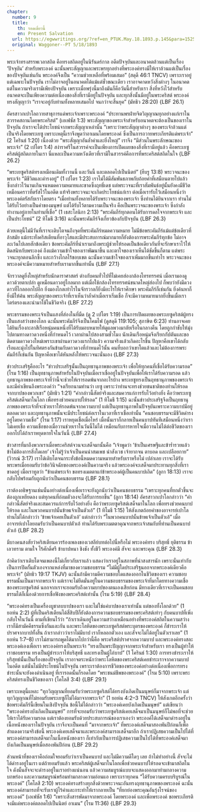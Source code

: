```yaml
---
chapter:
  number: 9
  title:
    th: รอดเดี๋ยวนี้
    en: Present Salvation
  url: https://egwwritings.org/?ref=en_PTUK.May.18.1893.p.145&para=1525.1689
  original: Waggoner--PT 5/18/1893
---
```


พระเจ้าทรงสรรพเวลาสถิต คือทรงสถิตอยู่ในนิรันดร์กาล อดีตปัจจุบันและอนาคตล้วนแต่เป็นเรื่อง ‘ปัจจุบัน’ สำหรับพระองค์ ฉะนั้นพระสัญญาและพระพรทุกอย่างที่พระองค์ทรงมีให้เราล้วนแต่เป็นเรื่องของปัจจุบันเช่นกัน พระองค์จึงเป็น “ความช่วยเหลือที่พร้อมเสมอ” (สดุดี 46:1 TNCV) เพราะเราอยู่แต่เฉพาะในปัจจุบัน เราไม่อาจอยู่ในอนาคตได้แม้แต่ชั่วขณะเดียว เราอาจคาดหวังสิ่งต่างๆ ในอนาคต แต่ในความจริงเรามีเพียงปัจจุบัน เพราะเมื่อพรุ่งนี้มาถึงมันก็คือวันนี้สำหรับเรา สิ่งที่หวังไว้สำหรับอนาคตจะเป็นเพียงความต่อเนื่องของสิ่งที่เรามีอยู่ในปัจจุบัน และทุกสิ่งนั้นมีอยู่ในพระคริสต์ พระองค์ทรงสัญญาว่า “เราจะอยู่กับท่านทั้งหลายเสมอไป จนกว่าจะสิ้นยุค” (มัทธิว 28:20) {LBF 26.1}

อัครสาวกเปาโลถวายสาธุการแด่พระเจ้าเพราะพระองค์ “ประทานพรฝ่ายจิตวิญญาณทุกอย่างแก่เราในสวรรคสถานโดยพระคริสต์” (เอเฟซัส 1:3) พระสัญญาของพระเจ้าสำหรับอนาคตจะต้องเป็นของเราในปัจจุบัน ถ้าเราจะได้ประโยชน์จากพระสัญญาเหล่านั้น “เพราะว่าพระสัญญาต่างๆ ของพระเจ้าล้วนแต่เป็นจริงโดยพระเยซู เพราะเหตุนี้เราจึงพูดว่าอาเมนโดยพระองค์ ซึ่งเป็นการถวายพระเกียรติแด่พระเจ้า” (2 โครินธ์ 1:20) เนื่องด้วย “พระสัญญาอันล้ำค่าและยิ่งใหญ่” เราจึง “มีส่วนในพระลักษณะของพระเจ้า” (2 เปโตร 1:4) สง่าราศรีในสวรรค์จะเป็นเพียงการเปิดเผยของสิ่งที่เรามีอยู่แล้ว คือพระเยซูคริสต์ผู้สถิตภายในเรา นี่แหละเป็นความหวังเดียวที่เรามีในสวรรค์คือการที่พระคริสต์สถิตในใจ {LBF 26.2}

“พระเยซูคริสต์ทรงเหมือนเดิมทั้งวานนี้ และวันนี้ และตลอดไปเป็นนิตย์” (ฮีบรู 13:8) พระวจนะของพระเจ้า “มีชีวิตและดำรงอยู่” (1 เปโตร 1:23) เราไม่ได้มีสัมพันธภาพกับถ้อยคำที่เสมือนตายไปแล้ว ซึ่งกล่าวไว้นานเกินจนหมดความหมายและขาดซึ่งฤทธิ์เดช แต่พระวจนะที่เราสัมพันธ์อยู่นั้นยังคงมีชีวิตเหมือนคราวที่ตรัสไว้ในอดีต แท้จริงพระวจนะจะเกิดประโยชน์แก่เรา ต่อเมื่อเรารับไว้เสมือนหนึ่งว่าพระองค์ตรัสกับเราโดยตรง “เมื่อท่านทั้งหลายได้รับพระวจนะของพระเจ้า ซึ่งท่านได้ยินจากเรา ท่านไม่ได้รับไว้อย่างเป็นคำของมนุษย์ แต่ได้รับไว้ตามความเป็นจริง คือเป็นพระวจนะของพระเจ้า ซึ่งกำลังทำงานอยู่ภายในท่านที่เชื่อ” (1 เธสะโลนิกา 2:13) “พระคัมภีร์ทุกตอนได้รับการดลใจจากพระเจ้า และเป็นประโยชน์” (2 ทิโมธี 3:16) ฉะนั้นพระคัมภีร์จึงเกี่ยวข้องกับปัจจุบัน {LBF 26.3}

ด้วยเหตุนี้ไม่มีวันที่เราจะเติบโตจนถึงจุดที่พระคัมภีร์หมดความหมาย ไม่มีข้อพระคัมภีร์แม้แต่ข้อเดียวที่ล้าสมัย แม้กระทั่งคริสเตียนที่อาวุโสและมีประสบการณ์มากมายก็ยังต้องการพระคัมภีร์ทุกข้อ ไม่อาจละเว้นไปเลยสักข้อเดียว ข้อพระคัมภีร์ที่นำเรามาถึงพระผู้ช่วยให้รอดเป็นข้อเดียวกันที่จะรักษาเราไว้ให้ติดสนิทกับพระองค์ ถึงแม้ความเข้าใจของเราพัฒนาขึ้น และตาใจของเราเห็นได้ชัดขึ้นก็ตาม แต่พระวจนะทุกตอนลึกซึ้ง และกว้างไกลไร้ขอบเขต ฉะนั้นความเข้าใจของเราเพิ่มมากขึ้นเท่าไร พระวจนะของพระองค์จะมีความหมายสำหรับเรามากขึ้นเท่านั้น {LBF 27.1}

จักรวาลดูยิ่งใหญ่สำหรับนักดาราศาสตร์ ต่างกับคนทั่วไปที่ไม่เคยส่องกล้องโทรทรรศน์ เมื่อเรามองดูดาวด้วยตาเปล่า ดูเหมือนดาวอยู่ไกลมาก แต่เมื่อใช้กล้องโทรทรรศน์ขนาดใหญ่ส่องไป ก็พบว่ายังมีดวงดาวที่ไกลออกไปอีก ยิ่งมองไกลเท่าไรในจักรวาลก็ยิ่งมีอะไรให้เราศึกษา พระคัมภีร์ก็เช่นกัน ยิ่งค้นหาก็ยิ่งมีให้ค้น พระสัญญาของพระเจ้าที่เราเห็นว่าล้ำค่าเมื่อเราเริ่มเชื่อ ก็จะมีความหมายมากยิ่งขึ้นเมื่อเราไตร่ตรองและนำมาใช้ในชีวิตจริง {LBF 27.2}

พระธรรมของพระเจ้าเป็นแสงที่ส่องในที่มืด (ดู 2 เปโตร 1:19) เป็นการเปิดเผยของพระเยซูคริสต์ผู้ทรงเป็นแสงสว่างของโลก ฉะนั้นพระคัมภีร์จึงเป็นโคมไฟ (ดูสดุดี 119:105; สุภาษิต 6:23) ท่านอาจเคยได้ยินเรื่องกะลาสีเรือหนุ่มคนหนึ่งที่ได้รับมอบหมายให้ดูแลพวงมาลัยเรือในกลางคืน โดยถูกกำชับให้มุ่งไปตามทางดาวดวงหนึ่งที่กำหนดไว้ เวลาผ่านไปสองสามชั่วโมง นักเดินเรือหนุ่มจึงเรียกกัปตันและขอติดตามดาวดวงใหม่เพราะเขาผ่านดาวดวงแรกไปแล้ว ความจริงแล้วเกิดอะไรขึ้น ปัญหาคือเขาได้กลับเรือและมุ่งไปในทิศตรงกันข้ามกับดาวดวงที่กำหนดไว้นั้น คนที่บอกว่าเขาโตแล้วและไม่ต้องการพระคัมภีร์ก็เช่นกัน ปัญหาคือเขาได้หันหลังให้พระวจนะนั่นเอง {LBF 27.3}

ข่าวประเสริฐคืออะไร “ข่าวประเสริฐนั้นเป็นฤทธานุภาพของพระเจ้า เพื่อให้ทุกคนที่เชื่อได้รับความรอด” (โรม 1:16) เป็นฤทธานุภาพสำหรับในปัจจุบันเมื่อเราเชื่ออยู่ในปัจจุบันเพื่อให้เราได้รับความรอด แล้วฤทธานุภาพของพระเจ้าที่ว่านี้จะช่วยให้เรารอดพ้นจากอะไรบ้าง พระเยซูทรงเป็นฤทธานุภาพของพระเจ้า และมีคำเขียนถึงพระองค์ว่า “จงเรียกนามท่านว่า เยซู เพราะว่าท่านจะทรงช่วยชนชาติของท่านให้รอดจากบาปของพวกเขา” (มัทธิว 1:21) “คำกล่าวนี้สัตย์จริงและสมควรแก่การรับไว้อย่างยิ่ง คือว่าพระเยซูคริสต์เสด็จมาในโลก เพื่อทรงช่วยคนบาปให้รอด” (1 ทิโมธี 1:15) ฉะนั้นข่าวประเสริฐจึงเป็นฤทธานุภาพของพระเจ้าที่จะช่วยเราให้รอดพ้นจากความบาป แต่เป็นฤทธานุภาพในปัจจุบันเพราะความบาปมีอยู่ตลอดเวลา และฤทธานุภาพนั้นจะมีประโยชน์ต่อเราในเวลาที่เราเชื่อเท่านั้น “คนชอบธรรมจะมีชีวิตดำรงอยู่โดยความเชื่อ” (โรม 1:17) เราหยุดเชื่อเมื่อไหร่ เมื่อนั้นเราก็กลายเป็นคนบาปทันทีเสมือนหนึ่งว่าเราไม่เคยเชื่อ ความเชื่อของเมื่อวานช่วยเราในวันนี้ไม่ได้ เหมือนกับการหายใจเมื่อวานไม่ได้ต่อชีวิตของเราออกไปได้ถ้าเราหยุดหายใจในวันนี้ {LBF 27.4}

ข่าวสารที่มาถึงพวกเราเมื่อพระคริสต์จวนจะเสด็จมานั้นคือ “เจ้าพูดว่า ‘ข้าเป็นเศรษฐีและข้าร่ำรวยแล้ว ข้าไม่ต้องการสิ่งใดเลย’ เจ้าไม่รู้ว่าเจ้าเป็นคนน่าสมเพช น่าสังเวช เจ้ายากจน ตาบอด และเปลือยกาย” (วิวรณ์ 3:17) เราได้เติบโตจนกระทั่งข้อนี้หมดความหมายสำหรับเราหรือไม่ เปล่าเลย เราจะได้รับพระพรเมื่อยอมรับว่าข้อวินิจฉัยของพระองค์เป็นความจริง แล้วพระองค์จะเสด็จมาประทานทุกสิ่งที่เราขาดอยู่ เมื่อเราทูลว่า “ข้าแต่พระเจ้า ขอทรงเมตตาแก่ข้าพระองค์ผู้เป็นคนบาปเถิด” (ลูกา 18:13) เราจะกลับไปพร้อมกับถูกนับว่าเป็นคนชอบธรรม {LBF 28.1}

เราต้องอธิษฐานเช่นนั้นอย่างต่อเนื่องเพื่อเราจะยังถูกนับว่าเป็นคนชอบธรรม “เพราะทุกคนที่ยกตัวขึ้นจะต้องถูกเหยียดลง แต่ทุกคนที่ถ่อมตัวลงจะได้รับการยกขึ้น” (ลูกา 18:14) อัครสาวกเปาโลกล่าวว่า “คำกล่าวนี้สัตย์จริงและสมควรแก่การรับไว้อย่างยิ่ง คือว่าพระเยซูคริสต์เสด็จมาในโลก เพื่อทรงช่วยคนบาปให้รอด และในพวกคนบาปนั้นข้าพเจ้าเป็นตัวเอ้” (1 ทิโมธี 1:15) ให้สังเกตถ้อยคำของอาจารย์เปาโล ท่านไม่ได้กล่าวว่า ‘ข้าพเจ้าเคยเป็นตัวเอ้’ แต่กล่าวว่า “ในพวกคนบาปนั้นข้าพเจ้าเป็นตัวเอ้” เมื่ออาจารย์เปาโลยอมรับว่าเป็นคนบาปตัวเอ้ ท่านได้รับพระเมตตาคุณจากพระเจ้าสมกับที่ท่านเป็นคนบาปตัวเอ้ {LBF 28.2}

มีบางคนสงสัยว่าคริสเตียนควรร้องเพลงของเวสลีย์บทต่อไปนี้หรือไม่ 
    พระองค์ทรง บริสุทธิ์ ยุติธรรม 
    ข้าเลวทราม ตามใจ ไร้ศักดิ์ศรี 
    ข้าบาปหนา ชิงชัง ทั้งชีวี 
    พระองค์มี สัจจะ และพระคุณ {LBF 28.3}

ถ้าคิดว่าเราเติบโตจนเพลงนี้ไม่เกี่ยวกับเราแล้ว แสดงว่าเราอยู่ในสภาพที่น่าสงสารนัก เพราะนั่นเท่ากับเป็นการปิดกั้นตัวเองจากแหล่งที่มาของความชอบธรรม “ไม่มีผู้ใดประเสริฐนอกจากพระองค์เดียวคือพระเจ้า” (มัทธิว 19:17 TKJV) ฉะนั้นถ้ามีความดีความชอบใดแสดงออกในชีวิตของเรา ความชอบธรรมนั้นเป็นมาจากพระเจ้า แต่เราจะไม่ยึดมั่นอยู่ในความชอบธรรมของพระเจ้าที่มาโดยทางความเชื่อของพระเยซูคริสต์ นอกจากเราจะยอมรับถึงความบาปของตนเองเสียก่อน มีทางเดียวที่เราจะเป็นคนชอบธรรมได้ก็เนื่องด้วยการเชื่อฟังของพระคริสต์เท่านั้น (โรม 5:19) {LBF 28.4}

“พระองค์ทรงเป็นเครื่องบูชาลบบาปของเรา และไม่ใช่แค่บาปของเราเท่านั้น แต่ของทั้งโลกด้วย” (1 ยอห์น 2:2) ผู้ที่เป็นคริสเตียนได้สี่สิบปีก็ยังต้องการความชอบธรรมของพระคริสต์เท่าๆ กับคนบาปที่เพิ่งกลับใจในวันนี้ ตามที่เขียนไว้ว่า “ถ้าเราเดินอยู่ในความสว่างเหมือนอย่างที่พระองค์สถิตในความสว่าง เราก็มีสามัคคีธรรมซึ่งกันและกัน และพระโลหิตของพระเยซูคริสต์พระบุตรของพระองค์ ก็ชำระเราให้ปราศจากบาปทั้งสิ้น ถ้าเรากล่าวว่าเราไม่มีบาป เราก็หลอกตัวเอง และสัจจะไม่ได้อยู่ในตัวเราเลย” (1 ยอห์น 1:7–8) เราไม่สามารถพูดได้มากไปกว่านี้คือ พระคริสต์ปราศจากความบาป และพระองค์ทรงสละพระองค์เองเพื่อเรา พระองค์ทรงเป็นพระเจ้า “ทรงเป็นพระปัญญาจากพระเจ้าสำหรับเรา ทรงเป็นผู้ทำให้เราชอบธรรม ทรงเป็นผู้ชำระเราให้บริสุทธิ์ และทรงเป็นผู้ไถ่บาป” (1 โครินธ์ 1:30) การทรงชำระเราให้บริสุทธ์นั้นเป็นเรื่องของปัจจุบัน เราอาจตระหนักว่าพระโลหิตของพระคริสต์เคยชำระเราจากความบาปในอดีต แต่นั่นไม่มีประโยชน์ในปัจจุบัน เพราะเราต้องการชีวิตของพระองค์อย่างต่อเนื่องเพื่อการทรงชำระนั้นจะยังคงดำเนินอยู่ ที่เรารอดนั้นก็รอดโดย “พระชนม์ชีพของพระองค์” (โรม 5:10) เพราะพระคริสต์ทรงเป็นชีวิตของเรา (โคโลสี 3:4) {LBF 29.1}

เพราะเหตุนี้แหละ “ทุกวิญญาณที่ยอมรับว่าพระเยซูคริสต์ได้ทรงบังเกิดเป็นมนุษย์ก็มาจากพระเจ้า แต่ทุกวิญญาณที่ไม่ยอมรับพระเยซูก็ไม่ได้มาจากพระเจ้า” (1 ยอห์น 4:2–3 TNCV) ให้สังเกตอีกครั้งว่าข้อพระคัมภีร์นี้เขียนในเชิงปัจจุบัน ข้อนี้ไม่ได้กล่าวว่า “พระองค์เคยบังเกิดเป็นมนุษย์” แต่เขียนว่า “พระองค์ทรงบังเกิดเป็นมนุษย์” การที่จะยอมรับว่าพระเยซูคริสต์เคยเสด็จมาเป็นมนุษย์ก็ไม่พอที่จะช่วยให้เราได้รับความรอด แต่เราต้องยอมรับด้วยประสบการณ์ของเราเองว่า พระองค์ได้เสด็จมาดำรงอยู่ในเนื้อหนังของเราในปัจจุบัน เราจึงจะเป็นคนที่ “มาจากพระเจ้า” ที่พระองค์เสด็จมาสองพันปีก่อนก็เพื่อสำแดงความจริงข้อนี้ พระองค์เคยเสด็จมาและพระองค์สามารถเสด็จมาอีก ถ้าเราปฏิเสธความเป็นไปได้ที่พระองค์สามารถเสด็จมาในเนื้อหนังของเรา ก็เท่ากับเป็นการปฏิเสธความเป็นไปได้ที่พระองค์เสด็จมาบังเกิดเป็นมนุษย์เมื่อสองพันปีก่อน {LBF 29.2}

ส่วนหน้าที่ของเราคือถ่อมใจยอมรับว่าเราเป็นคนบาป และไม่มีความดีใดๆ เลย ถ้าไม่ทำอย่างนี้ สัจจะไม่ได้ดำรงอยู่ในเรา แต่ถ้ายอมรับแล้ว พระคริสต์ผู้เสด็จมาในโลกเพื่อช่วยคนบาปให้รอดจะเข้ามาสถิตในใจ ดังนั้นสัจจะจะดำรงอยู่ในเราอย่างแน่นอน แล้วความสมบูรณ์แบบจะแสดงออกมาท่ามกลางความบกพร่อง และความสมบูรณ์พร้อมท่ามกลางความอ่อนแอ เพราะเราทุกคน “ได้รับความครบบริบูรณ์ในพระองค์” (โคโลสี 2:10) พระองค์ทรงสร้างทุกสิ่งด้วยพระวจนะอันทรงฤทธานุภาพของพระองค์ ฉะนั้นพระองค์สามารถที่จะรับเราผู้ไร้ค่าและกระทำให้เรากลายเป็น “ที่ยกย่องพระคุณอันรุ่งโรจน์ของพระองค์” (เอเฟซัส 1:6) “เพราะสิ่งสารพัดมาจากพระองค์ โดยพระองค์ และเพื่อพระองค์ ขอพระเกียรติจงมีแด่พระองค์ตลอดไปเป็นนิตย์ อาเมน” (โรม 11:36) {LBF 29.3}
